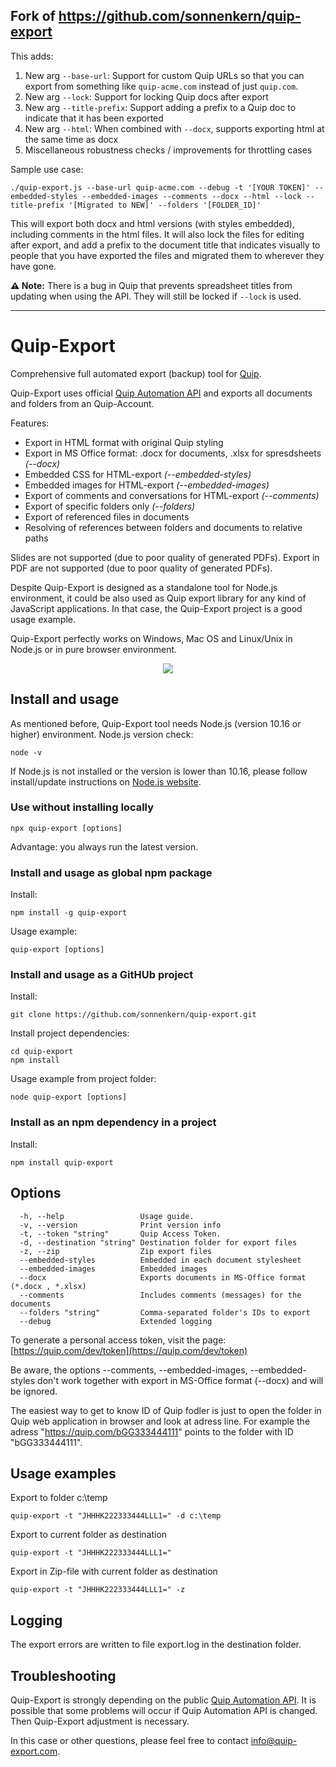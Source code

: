 ## Fork of https://github.com/sonnenkern/quip-export

This adds:

1. New arg `--base-url`: Support for custom Quip URLs so that you can export from something like `quip-acme.com` instead of just `quip.com`.
2. New arg `--lock`: Support for locking Quip docs after export
3. New arg `--title-prefix`: Support adding a prefix to a Quip doc to indicate that it has been exported
4. New arg `--html`: When combined with `--docx`, supports exporting html at the same time as docx
4. Miscellaneous robustness checks / improvements for throttling cases

Sample use case:

```
./quip-export.js --base-url quip-acme.com --debug -t '[YOUR TOKEN]' --embedded-styles --embedded-images --comments --docx --html --lock --title-prefix '[Migrated to NEW]' --folders '[FOLDER_ID]'
```

This will export both docx and html versions (with styles embedded), including comments in the html files. It will also lock the files for editing after export, and add a prefix to the document title that indicates visually to people that you have exported the files and migrated them to wherever they have gone.

**⚠️ Note:** There is a bug in Quip that prevents spreadsheet titles from updating when using the API. They will still be locked if `--lock` is used.

---

# Quip-Export
Comprehensive full automated export (backup) tool for [Quip](https://quip.com/).

Quip-Export uses official [Quip Automation API](https://quip.com/dev/automation/documentation) and exports all documents and folders from an Quip-Account. 

Features:

* Export in HTML format with original Quip styling
* Export in MS Office format: .docx for documents, .xlsx for spresdsheets _(--docx)_ 
* Embedded CSS for HTML-export _(--embedded-styles)_
* Embedded images for HTML-export _(--embedded-images)_
* Export of comments and conversations for HTML-export _(--comments)_
* Export of specific folders only _(--folders)_ 
* Export of referenced files in documents
* Resolving of references between folders and documents to relative paths

Slides are not supported (due to poor quality of generated PDFs). Export in PDF are not supported (due to poor quality of generated PDFs).

Despite Quip-Export is designed as a standalone tool for Node.js environment, it could be also used as Quip export library for any kind of JavaScript applications. In that case, the Quip-Export project is a good usage example.
 
Quip-Export perfectly works on Windows, Mac OS and Linux/Unix in Node.js or in pure browser environment.  

<p align="center">
  <img src="https://raw.githubusercontent.com/sonnenkern/quip-export/master/public/example-anim.gif">
</p>

## Install and usage
As mentioned before, Quip-Export tool needs Node.js (version 10.16 or higher) environment.
Node.js version check:
```
node -v
```
If Node.js is not installed or the version is lower than 10.16, please follow install/update instructions on [Node.js website](https://nodejs.org/en/).

### Use without installing locally
```
npx quip-export [options]
```
Advantage: you always run the latest version.

### Install and usage as global npm package
Install:
```
npm install -g quip-export
```

Usage example:
```
quip-export [options]
```

### Install and usage as a GitHUb project
Install:
```
git clone https://github.com/sonnenkern/quip-export.git
```

Install project dependencies:
```
cd quip-export
npm install
```

Usage example from project folder:
```
node quip-export [options]
```

### Install as an npm dependency in a project
Install:
```
npm install quip-export
```

## Options
```
  -h, --help                 Usage guide.
  -v, --version              Print version info
  -t, --token "string"       Quip Access Token.
  -d, --destination "string" Destination folder for export files
  -z, --zip                  Zip export files
  --embedded-styles          Embedded in each document stylesheet
  --embedded-images          Embedded images
  --docx                     Exports documents in MS-Office format (*.docx , *.xlsx)
  --comments                 Includes comments (messages) for the documents
  --folders "string"         Comma-separated folder's IDs to export
  --debug                    Extended logging
```

To generate a personal access token, visit the page: [https://quip.com/dev/token](https://quip.com/dev/token)

Be aware, the options --comments, --embedded-images, --embedded-styles don't work together with export in MS-Office format (--docx) and will be ignored.

The easiest way to get to know ID of Quip fodler is just to open the folder in Quip web application in browser and look at adress line. For example the adress "https://quip.com/bGG333444111" points to the folder with ID "bGG333444111".

## Usage examples
Export to folder c:\temp
```
quip-export -t "JHHHK222333444LLL1=" -d c:\temp
```
Export to current folder as destination
```
quip-export -t "JHHHK222333444LLL1="
```
Export in Zip-file with current folder as destination
```
quip-export -t "JHHHK222333444LLL1=" -z
```

## Logging
The export errors are written to file export.log in the destination folder.

## Troubleshooting
Quip-Export is strongly depending on the public [Quip Automation API](https://quip.com/dev/automation/documentation).
It is possible that some problems will occur if Quip Automation API is changed. Then Quip-Export adjustment is necessary.

In this case or other questions, please feel free to contact [info@quip-export.com](info@quip-export.com).